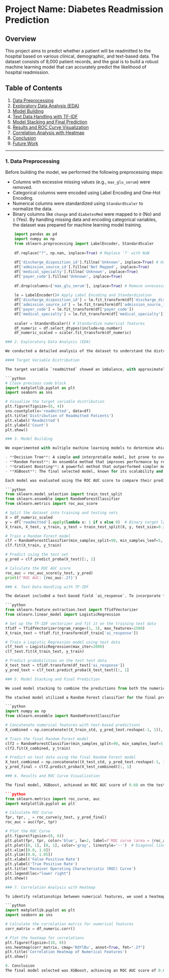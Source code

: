 # Project Name: Diabetes Readmission Prediction

## Overview
This project aims to predict whether a patient will be readmitted to the hospital based on various clinical, demographic, and text-based data. The dataset consists of 8,000 patient records, and the goal is to build a robust machine learning model that can accurately predict the likelihood of hospital readmission.

## Table of Contents
1. [Data Preprocessing](#1-data-preprocessing)
2. [Exploratory Data Analysis (EDA)](#2-exploratory-data-analysis-eda)
3. [Model Building](#3-model-building)
4. [Text Data Handling with TF-IDF](#4-text-data-handling-with-tf-idf)
5. [Model Stacking and Final Prediction](#5-model-stacking-and-final-prediction)
6. [Results and ROC Curve Visualization](#6-results-and-roc-curve-visualization)
7. [Correlation Analysis with Heatmap](#7-correlation-analysis-with-heatmap)
8. [Conclusion](#8-conclusion)
9. [Future Work](#9-future-work)

---
### 1. Data Preprocessing
  Before building the model, we performed the following preprocessing steps:
  
  - Columns with excessive missing values (e.g., `max_glu_serum`) were removed.
  - Categorical columns were encoded using Label Encoding and One-Hot Encoding.
  - Numerical columns were standardized using `StandardScaler` to normalize the data.
  - Binary columns like `change` and `diabetesMed` were mapped to `0` (No) and `1` (Yes).
  By handling missing data and encoding categorical variables, the dataset was prepared for machine learning model training.

```python
    import pandas as pd
    import numpy as np
    from sklearn.preprocessing import LabelEncoder, StandardScaler
    
    df.replace("?", np.nan, inplace=True) # Replace '?' with NaN
    
    df['discharge_disposition_id'].fillna('Unknown', inplace=True) # Handle missing values
    df['admission_source_id'].fillna('Not Mapped', inplace=True)
    df['medical_specialty'].fillna('Unknown', inplace=True)
    df['payer_code'].fillna('Unknown', inplace=True)
    
    df.drop(columns=['max_glu_serum'], inplace=True) # Remove unnecessary columns
    
    le = LabelEncoder()# Apply Label Encoding and Standardization
    df['discharge_disposition_id'] = le.fit_transform(df['discharge_disposition_id'])
    df['admission_source_id'] = le.fit_transform(df['admission_source_id'])
    df['payer_code'] = le.fit_transform(df['payer_code'])
    df['medical_specialty'] = le.fit_transform(df['medical_specialty'])
    
    scaler = StandardScaler() # Standardize numerical features
    df_numeric = df.select_dtypes(include=np.number)
    df_numeric_scaled = scaler.fit_transform(df_numeric)

### 2. Exploratory Data Analysis (EDA)

We conducted a detailed analysis of the dataset to understand the distribution of the target variable and to identify correlations between numerical features. Visualizations like bar plots and heatmaps helped in this process.

#### Target Variable Distribution

The target variable `readmitted` showed an imbalance, with approximately 60% of patients not being readmitted and 40% being readmitted. This imbalance informed the model selection process.

```python
# Close previous code block
import matplotlib.pyplot as plt
import seaborn as sns

# Visualize the target variable distribution
plt.figure(figsize=(6, 4))
sns.countplot(x='readmitted', data=df)
plt.title('Distribution of Readmitted Patients')
plt.xlabel('Readmitted')
plt.ylabel('Count')
plt.show()

### 3. Model Building

We experimented with multiple machine learning models to determine which performed best on this dataset. These included:

- **Decision Tree**: A simple and interpretable model, but prone to overfitting.
- **Random Forest**: An ensemble method that improves performance by reducing overfitting.
- **Gradient Boosting**: A powerful method that outperformed simpler models.
- **XGBoost**: The final selected model, known for its scalability and accuracy.

Each model was evaluated using the ROC AUC score to compare their predictive performance.

```python
from sklearn.model_selection import train_test_split
from sklearn.ensemble import RandomForestClassifier
from sklearn.metrics import roc_auc_score

# Split the dataset into training and testing sets
X = df_numeric_scaled
y = df['readmitted'].apply(lambda x: 1 if x else 0)  # Binary target label
X_train, X_test, y_train, y_test = train_test_split(X, y, test_size=0.2, random_state=123)

# Train a Random Forest model
clf = RandomForestClassifier(min_samples_split=90, min_samples_leaf=5, max_depth=10, random_state=10)
clf.fit(X_train, y_train)

# Predict using the test set
y_pred = clf.predict_proba(X_test)[:, 1]

# Calculate the ROC AUC score
roc_auc = roc_auc_score(y_test, y_pred)
print(f'ROC AUC: {roc_auc:.2f}')

### 4. Text Data Handling with TF-IDF

The dataset included a text-based field `ai_response`. To incorporate this, we used TF-IDF (Term Frequency-Inverse Document Frequency) to convert the text data into numerical features. Logistic Regression was applied to the text data to predict readmission probabilities.

```python
from sklearn.feature_extraction.text import TfidfVectorizer
from sklearn.linear_model import LogisticRegression

# Set up the TF-IDF vectorizer and fit it on the training text data
tfidf = TfidfVectorizer(ngram_range=(1, 3), max_features=1500)
X_train_text = tfidf.fit_transform(df_train['ai_response'])

# Train a Logistic Regression model using text data
clf_text = LogisticRegression(max_iter=2000)
clf_text.fit(X_train_text, y_train)

# Predict probabilities on the test text data
X_test_text = tfidf.transform(df_test['ai_response'])
y_pred_text = clf_text.predict_proba(X_test_text)[:, 1]

### 5. Model Stacking and Final Prediction

We used model stacking to combine the predictions from both the numerical features and the text data. By integrating the outputs of the Logistic Regression model (based on TF-IDF) with the numerical features, we improved the overall predictive power.

The stacked model utilized a Random Forest classifier for the final prediction:

```python
import numpy as np
from sklearn.ensemble import RandomForestClassifier

# Concatenate numerical features with text-based predictions
X_combined = np.concatenate((X_train_std, y_pred_text.reshape(-1, 1)), axis=1)

# Train the final Random Forest model
clf2 = RandomForestClassifier(min_samples_split=90, min_samples_leaf=5, max_depth=10)
clf2.fit(X_combined, y_train)

# Predict on test data using the final Random Forest model
X_test_combined = np.concatenate((X_test_std, y_pred_text.reshape(-1, 1)), axis=1)
y_pred_final = clf2.predict_proba(X_test_combined)[:, 1]

### 6. Results and ROC Curve Visualization

The final model, XGBoost, achieved an ROC AUC score of 0.68 on the test dataset. Below is the ROC Curve, which demonstrates the model's ability to distinguish between positive and negative classes:

```python
from sklearn.metrics import roc_curve, auc
import matplotlib.pyplot as plt

# Calculate ROC Curve
fpr, tpr, _ = roc_curve(y_test, y_pred_final)
roc_auc = auc(fpr, tpr)

# Plot the ROC Curve
plt.figure(figsize=(8, 6))
plt.plot(fpr, tpr, color='blue', lw=2, label=f'ROC curve (area = {roc_auc:.2f})')
plt.plot([0, 1], [0, 1], color='gray', linestyle='--')  # Diagonal line for random guessing
plt.xlim([0.0, 1.0])
plt.ylim([0.0, 1.05])
plt.xlabel('False Positive Rate')
plt.ylabel('True Positive Rate')
plt.title('Receiver Operating Characteristic (ROC) Curve')
plt.legend(loc="lower right")
plt.show()

### 7. Correlation Analysis with Heatmap

To identify relationships between numerical features, we used a heatmap to visualize correlations between them.

```python
import matplotlib.pyplot as plt
import seaborn as sns

# Calculate the correlation matrix for numerical features
corr_matrix = df_numeric.corr()

# Plot the heatmap for correlations
plt.figure(figsize=(10, 8))
sns.heatmap(corr_matrix, cmap='RdYlBu', annot=True, fmt=".2f")
plt.title('Correlation Heatmap of Numerical Features')
plt.show()

8. Conclusion
The final model selected was XGBoost, achieving an ROC AUC score of 0.68 on the test data. This result shows a reasonable ability to predict patient readmission, though there is room for improvement. The inclusion of text data via TF-IDF combined with numerical features using model stacking contributed to a more accurate prediction.
